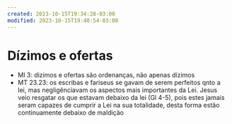 ```yaml
---
created: 2023-10-15T19:34:28-03:00
modified: 2023-10-15T19:40:54-03:00
---
```


# Dízimos e ofertas

- Ml 3: dizimos e ofertas são ordenanças, não apenas dízimos
- MT 23.23: os escribas e fariseus se gavam de serem perfeitos qnto a lei, mas negligênciavam os aspectos mais importantes da Lei. Jesus veio resgatar os que estavam debaixo da lei (Gl 4-5), pois estes jamais seram capazes de cumprir a Lei na sua totalidade, desta forma estão continuamente debaixo de maldição

